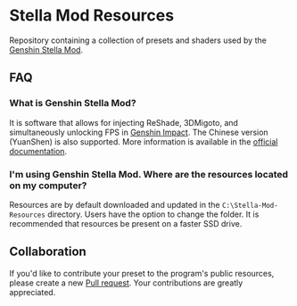 # Stella Mod Resources
Repository containing a collection of presets and shaders used by the [Genshin Stella Mod](https://sefinek.net/genshin-impact-reshade/repositories).


## FAQ

### What is Genshin Stella Mod?
It is software that allows for injecting ReShade, 3DMigoto, and simultaneously unlocking FPS in [Genshin Impact](https://genshin.hoyoverse.com).
The Chinese version (YuanShen) is also supported.
More information is available in the [official documentation](https://sefinek.net/genshin-impact-reshade/docs?page=introduction).

### I'm using Genshin Stella Mod. Where are the resources located on my computer?
Resources are by default downloaded and updated in the `C:\Stella-Mod-Resources` directory. Users have the option to change the folder. It is recommended that resources be present on a faster SSD drive.


## Collaboration
If you'd like to contribute your preset to the program's public resources, please create a new [Pull request](https://github.com/sefinek24/Stella-Mod-Resources/pulls).
Your contributions are greatly appreciated.